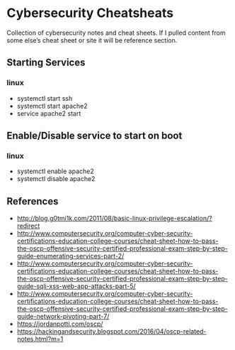 # Cybersecurity Cheatsheats
Collection of cybersecurity notes and cheat sheets.  If I pulled content from some else’s cheat sheet or site it will be reference section.

## Starting Services 

### linux

* systemctl start ssh
* systemctl start apache2
* service apache2 start

## Enable/Disable service to start on boot

### linux

* systemctl enable apache2
* systemctl disable apache2



## References

* http://blog.g0tmi1k.com/2011/08/basic-linux-privilege-escalation/?redirect
* http://www.computersecurity.org/computer-cyber-security-certifications-education-college-courses/cheat-sheet-how-to-pass-the-oscp-offensive-security-certified-professional-exam-step-by-step-guide-enumerating-services-part-2/
* http://www.computersecurity.org/computer-cyber-security-certifications-education-college-courses/cheat-sheet-how-to-pass-the-oscp-offensive-security-certified-professional-exam-step-by-step-guide-sqli-xss-web-app-attacks-part-5/
* http://www.computersecurity.org/computer-cyber-security-certifications-education-college-courses/cheat-sheet-how-to-pass-the-oscp-offensive-security-certified-professional-exam-step-by-step-guide-network-pivoting-part-7/
* https://jordanpotti.com/oscp/
* https://hackingandsecurity.blogspot.com/2016/04/oscp-related-notes.html?m=1
